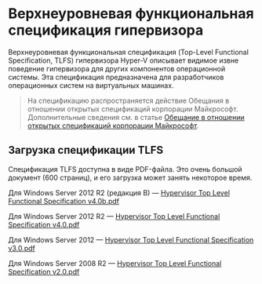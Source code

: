 # Верхнеуровневая функциональная спецификация гипервизора

Верхнеуровневая функциональная спецификация (Top-Level Functional Specification, TLFS) гипервизора Hyper-V описывает видимое извне поведение гипервизора для других компонентов операционной системы. Эта спецификация предназначена для разработчиков операционных систем на виртуальных машинах.

> На спецификацию распространяется действие Обещания в отношении открытых спецификаций корпорации Майкрософт. Дополнительные сведения см. в статье [Обещание в отношении открытых спецификаций корпорации Майкрософт](https://msdn.microsoft.com/en-us/openspecifications).

## Загрузка спецификации TLFS

Спецификация TLFS доступна в виде PDF-файла. Это очень большой документ (600 страниц), и его загрузка может занять некоторое время.

Для Windows Server 2012 R2 (редакция B) — [Hypervisor Top Level Functional Specification v4.0b.pdf](https://github.com/Microsoft/Virtualization-Documentation/raw/master/tlfs/Hypervisor%20Top%20Level%20Functional%20Specification%20v4.0b.pdf)

Для Windows Server 2012 R2 — [Hypervisor Top Level Functional Specification v4.0.pdf](https://github.com/Microsoft/Virtualization-Documentation/raw/master/tlfs/Hypervisor%20Top%20Level%20Functional%20Specification%20v4.0.pdf)

Для Windows Server 2012 — [Hypervisor Top Level Functional Specification v3.0.pdf](https://github.com/Microsoft/Virtualization-Documentation/raw/master/tlfs/Hypervisor%20Top%20Level%20Functional%20Specification%20v3.0.pdf)

Для Windows Server 2008 R2 — [Hypervisor Top Level Functional Specification v2.0.pdf](https://github.com/Microsoft/Virtualization-Documentation/raw/master/tlfs/Hypervisor%20Top%20Level%20Functional%20Specification%20v2.0.pdf)





<!--HONumber=Feb16_HO3-->
